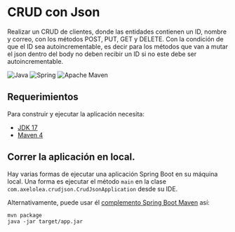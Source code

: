# CRUD con Json

Realizar un CRUD de clientes, donde las entidades contienen un ID, nombre y correo, con los métodos POST, PUT, GET y DELETE.
Con la condición de que el ID sea autoincrementable, es decir para los métodos que van a mutar el json dentro del body no deben recibir un ID si no este debe ser autoincrementable.

![Java](https://img.shields.io/badge/java-%23ED8B00.svg?style=for-the-badge&logo=openjdk&logoColor=white)
![Spring](https://img.shields.io/badge/spring-%236DB33F.svg?style=for-the-badge&logo=spring&logoColor=white)
![Apache Maven](https://img.shields.io/badge/Apache%20Maven-C71A36?style=for-the-badge&logo=Apache%20Maven&logoColor=white)

## Requerimientos

Para construir y ejecutar la aplicación necesita:

- [JDK 17](https://www.oracle.com/java/technologies/downloads/#java17)
- [Maven 4](https://maven.apache.org)

## Correr la aplicación en local.

Hay varias formas de ejecutar una aplicación Spring Boot en su máquina local. Una forma es ejecutar el método `main` 
en la clase `com.axelolea.crudjson.CrudJsonApplication` desde su IDE.

Alternativamente, puede usar él [complemento Spring Boot Maven](https://docs.spring.io/spring-boot/docs/current/reference/html/build-tool-plugins-maven-plugin.html) así:

```shell
mvn package
java -jar target/app.jar
```